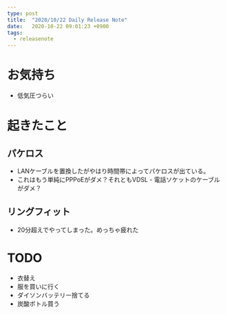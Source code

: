 ```yaml
---
type: post
title:  "2020/10/22 Daily Release Note"
date:   2020-10-22 09:01:23 +0900
tags:
  - releasenote
---
```


# お気持ち

* 低気圧つらい

# 起きたこと

 

## パケロス

* LANケーブルを置換したがやはり時間帯によってパケロスが出ている。
* これはもう単純にPPPoEがダメ？それともVDSL - 電話ソケットのケーブルがダメ？

## リングフィット

* 20分超えでやってしまった。めっちゃ疲れた

# TODO 

* 衣替え
* 服を買いに行く
* ダイソンバッテリー捨てる
* 炭酸ボトル買う